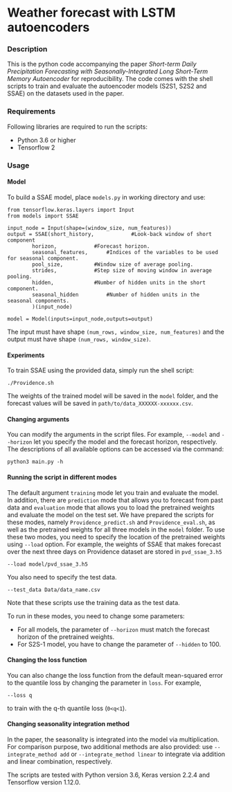# Weather forecast with LSTM autoencoders

### Description

This is the python code accompanying the paper *Short-term Daily Precipitation Forecasting with Seasonally-Integrated Long Short-Term Memory Autoencoder* for reproducibility. The code comes with the shell scripts to train and evaluate the autoencoder models (S2S1, S2S2 and SSAE) on the datasets used in the paper.

### Requirements
Following libraries are required to run the scripts:

* Python 3.6 or higher
* Tensorflow 2

### Usage

#### Model

To build a SSAE model, place `models.py` in working directory and use:

	from tensorflow.keras.layers import Input
	from models import SSAE

	input_node = Input(shape=(window_size, num_features))
	output = SSAE(short_history,			#Look-back window of short component 
			horizon,			#Forecast horizon.
 			seasonal_features,		#Indices of the variables to be used for seasonal component. 
 			pool_size,			#Window size of average pooling.
 			strides,			#Step size of moving window in average pooling.
 			hidden,				#Number of hidden units in the short component. 
 			seasonal_hidden			#Number of hidden units in the seasonal components.
			)(input_node)

	model = Model(inputs=input_node,outputs=output)
	
The input must have shape `(num_rows, window_size, num_features)` and the output must have shape `(num_rows, window_size)`.
	
#### Experiments

To train SSAE using the provided data, simply run the shell script:

	./Providence.sh

The weights of the trained model will be saved in the `model` folder, and the forecast values will be saved in `path/to/data_XXXXXX-xxxxxx.csv`. 

#### Changing arguments

You can modify the arguments in the script files. For example, `--model` and `--horizon` let you specify the model and the forecast horizon, respectively. The descriptions of all available options can be accessed via the command:

	python3 main.py -h

#### Running the script in different modes

The default argument `training` mode let you train and evaluate the model. In addition, there are `prediction` mode that allows you to forecast from past data and `evaluation` mode that allows you to load the pretrained weights and evaluate the model on the test set. We have prepared the scripts for these modes, namely `Providence_predict.sh` and `Providence_eval.sh`, as well as the pretrained weights for all three models in the `model` folder. To use these two modes, you need to specify the location of the pretrained weights using `--load` option. For example, the weights of SSAE that makes forecast over the next three days on Providence dataset are stored in `pvd_ssae_3.h5`

	--load model/pvd_ssae_3.h5

You also need to specify the test data.

	--test_data Data/data_name.csv

Note that these scripts use the training data as the test data.

To run in these modes, you need to change some parameters:
* For all models, the parameter of `--horizon` must match the forecast horizon of the pretrained weights.
* For S2S-1 model, you have to change the parameter of `--hidden` to 100.

#### Changing the loss function

You can also change the loss function from the default mean-squared error to the quantile loss by changing the parameter in `loss`. For example,

	--loss q 

to train with the q-th quantile loss (`0<q<1`). 

#### Changing seasonality integration method

In the paper, the seasonality is integrated into the model via multiplication. For comparison purpose, two additional methods are also provided: use `--integrate_method add` or `--integrate_method linear` to integrate via addition and linear combination, respectively.


The scripts are tested with Python version 3.6, Keras version 2.2.4 and Tensorflow version 1.12.0.


